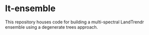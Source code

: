 # lt-ensemble

This repository houses code for building a multi-spectral LandTrendr ensemble using a degenerate trees approach. 
